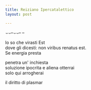```yaml
---
title: Reiziano Ipercatalettico
layout: post

---
```


*⌣⌣–⌣⌣– –*

Io so che virasti Est    
dove gli dicesti: non viribus renatus est.   
Se energia presta  

penetra un' inchiesta     
soluzione ipocrita e aliena otterrai     
solo qui arrogherai   

il diritto di plasmar   
